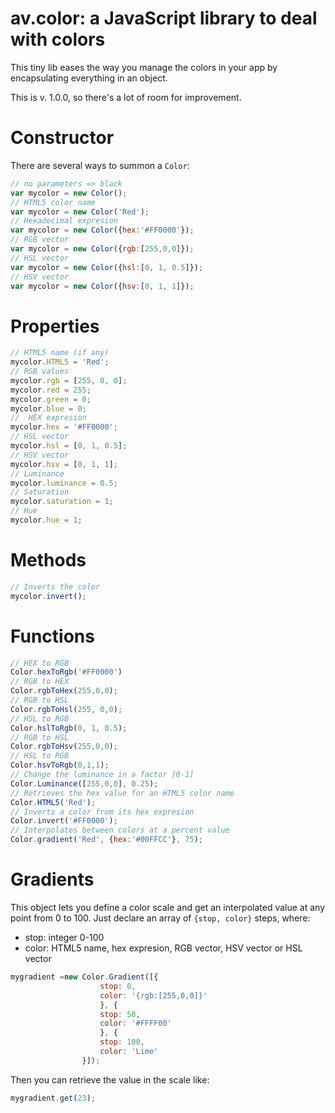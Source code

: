 # av.color: a JavaScript library to deal with colors

This tiny lib eases the way you manage the colors in your app by encapsulating everything in an object.

This is v. 1.0.0, so there's a lot of room for improvement.

# Constructor

There are several ways to summon a `Color`:

````javascript
// no parameters => black
var mycolor = new Color();
// HTML5 color name
var mycolor = new Color('Red'); 
// Hexadecimal expresion
var mycolor = new Color({hex:'#FF0000'});
// RGB vector
var mycolor = new Color({rgb:[255,0,0]});
// HSL vector
var mycolor = new Color({hsl:[0, 1, 0.5]});
// HSV vector
var mycolor = new Color({hsv:[0, 1, 1]});
````

# Properties

````javascript
// HTML5 name (if any)
mycolor.HTML5 = 'Red';
// RGB values
mycolor.rgb = [255, 0, 0];
mycolor.red = 255;
mycolor.green = 0;
mycolor.blue = 0;
//  HEX expresion
mycolor.hex = '#FF0000';
// HSL vector
mycolor.hsl = [0, 1, 0.5];
// HSV vector
mycolor.hsv = [0, 1, 1];
// Luminance
mycolor.luminance = 0.5;
// Saturation
mycolor.saturation = 1;
// Hue
mycolor.hue = 1;
````

# Methods

````javascript
// Inverts the color
mycolor.invert();
````
# Functions

````javascript
// HEX to RGB
Color.hexToRgb('#FF0000')
// RGB to HEX
Color.rgbToHex(255,0,0);
// RGB to HSL
Color.rgbToHsl(255, 0,0);
// HSL to RGB
Color.hslToRgb(0, 1, 0.5);
// RGB to HSL
Color.rgbToHsv(255,0,0);
// HSL to RGB
Color.hsvToRgb(0,1,1);
// Change the luminance in a factor [0-1]
Color.Luminance([255,0,0], 0.25);
// Retrieves the hex value for an HTML5 color name
Color.HTML5('Red');
// Inverts a color from its hex expresion
Color.invert('#FF0000');
// Interpolates between colors at a percent value
Color.gradient('Red', {hex:'#00FFCC'}, 75);
````

# Gradients

This object lets you define a color scale and get an interpolated value at any point from 0 to 100. Just declare an array of `{stop, color}` steps, where:

* stop: integer 0-100
* color: HTML5 name, hex expresion, RGB vector, HSV vector or HSL vector

````javascript
mygradient =new Color.Gradient([{
                    stop: 0,
                    color: '{rgb:[255,0,0]}'
                    }, {
                    stop: 50,
                    color: '#FFFF00'
                    }, {
                    stop: 100,
                    color: 'Lime'
                }]);
````

Then you can retrieve the value in the scale like:

````javascript
mygradient.get(23);
````
